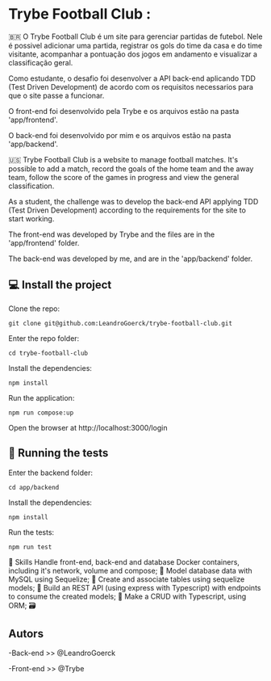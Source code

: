 
# Trybe Football Club :

🇧🇷
O Trybe Football Club é um site para gerenciar partidas de futebol. Nele é possivel adicionar uma partida, registrar os gols do time da casa e do time visitante, acompanhar a pontuação dos jogos em andamento e visualizar a classificação geral.

Como estudante, o desafio foi desenvolver a API back-end aplicando TDD (Test Driven Development) de acordo com os requisitos necessarios para que o site passe a funcionar.

O front-end foi desenvolvido pela Trybe e os arquivos estão na pasta 'app/frontend'.

O back-end foi desenvolvido por mim e os arquivos estão na pasta 'app/backend'.

🇺🇸
Trybe Football Club is a website to manage football matches. It's possible to add a match, record the goals of the home team and the away team, follow the score of the games in progress and view the general classification.

As a student, the challenge was to develop the back-end API applying TDD (Test Driven Development) according to the requirements for the site to start working.

The front-end was developed by Trybe and the files are in the 'app/frontend' folder.

The back-end was developed by me, and are in the 'app/backend' folder.


## 💻 Install the project
Clone the repo:
```
git clone git@github.com:LeandroGoerck/trybe-football-club.git
```
Enter the repo folder:
```
cd trybe-football-club
```
Install the dependencies:
```
npm install
```
Run the application:
```
npm run compose:up
```
Open the browser at http://localhost:3000/login

## 🧪 Running the tests
Enter the backend folder:
```
cd app/backend
```
Install the dependencies:
```
npm install
```
Run the tests:
```
npm run test
```
🚀 Skills
Handle front-end, back-end and database Docker containers, including it's network, volume and compose; 🐋
Model database data with MySQL using Sequelize; 🎲
Create and associate tables using sequelize models; 📑
Build an REST API (using express with Typescript) with endpoints to consume the created models; 🔄
Make a CRUD with Typescript, using ORM; 🗃️

## Autors
-Back-end >> @LeandroGoerck

-Front-end >> @Trybe

